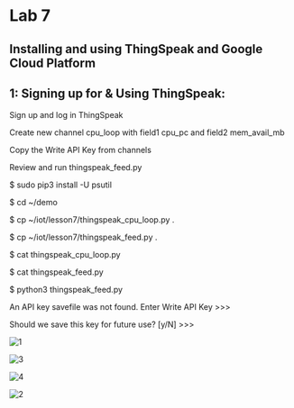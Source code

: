 # Lab 7
## Installing and using ThingSpeak and Google Cloud Platform

## 1: Signing up for & Using ThingSpeak:

Sign up and log in ThingSpeak

Create new channel cpu_loop with field1 cpu_pc and field2 mem_avail_mb

Copy the Write API Key from channels

Review and run thingspeak_feed.py

$ sudo pip3 install -U psutil

$ cd ~/demo

$ cp ~/iot/lesson7/thingspeak_cpu_loop.py .

$ cp ~/iot/lesson7/thingspeak_feed.py .

$ cat thingspeak_cpu_loop.py

$ cat thingspeak_feed.py

$ python3 thingspeak_feed.py

An API key savefile was not found. Enter Write API Key >>>

Should we save this key for future use? [y/N] >>>

![1](https://user-images.githubusercontent.com/68234338/166794456-a7448fbd-c931-4d6a-bb39-8319ad3e7f04.jpg)

![3](https://user-images.githubusercontent.com/68234338/166794917-82a2830d-650f-48a9-88aa-c1093b714065.jpg)

![4](https://user-images.githubusercontent.com/68234338/166795093-c2213eb0-764c-407e-a5c7-b6173b6ea0e1.jpg)

![2](https://user-images.githubusercontent.com/68234338/166795262-1da6525c-2ba3-4982-be74-8ff38f0cec00.jpg)


